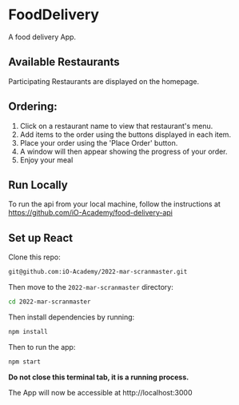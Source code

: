 # FoodDelivery
 A food delivery App.

## Available Restaurants
Participating Restaurants are displayed on the homepage.

## Ordering:
1. Click on a restaurant name to view that restaurant's menu.
2. Add items to the order using the buttons displayed in each item. 
3. Place your order using the 'Place Order' button. 
4. A window will then appear showing the progress of your order.
5. Enjoy your meal

## Run Locally
To run the api from your local machine, follow the instructions at https://github.com/iO-Academy/food-delivery-api

## Set up React
Clone this repo:

```bash
git@github.com:iO-Academy/2022-mar-scranmaster.git
```

Then move to the `2022-mar-scranmaster` directory:

```bash
cd 2022-mar-scranmaster
```

Then install dependencies by running:

```bash
npm install
```

Then to run the app:

```bash
npm start
```

**Do not close this terminal tab, it is a running process.**

The App will now be accessible at http://localhost:3000